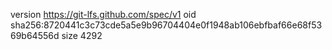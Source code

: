 version https://git-lfs.github.com/spec/v1
oid sha256:8720441c3c73cde5a5e9b96704404e0f1948ab106ebfbaf66e68f5369b64556d
size 4292
